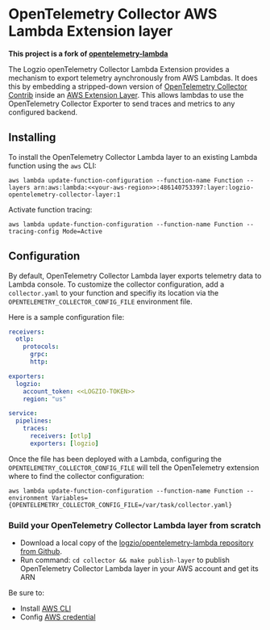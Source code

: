 # OpenTelemetry Collector AWS Lambda Extension layer

**This project is a fork of [opentelemetry-lambda](https://github.com/open-telemetry/opentelemetry-lambda)** 

The Logzio openTelemetry Collector Lambda Extension provides a mechanism to export telemetry aynchronously from AWS Lambdas. It does this by embedding a stripped-down version of [OpenTelemetry Collector Contrib](https://github.com/open-telemetry/opentelemetry-collector-contrib) inside an [AWS Extension Layer](https://aws.amazon.com/blogs/compute/introducing-aws-lambda-extensions-in-preview/). This allows lambdas to use the OpenTelemetry Collector Exporter to send traces and metrics to any configured backend.


## Installing
To install the OpenTelemetry Collector Lambda layer to an existing Lambda function using the `aws` CLI:

```
aws lambda update-function-configuration --function-name Function --layers arn:aws:lambda:<<your-aws-region>>:486140753397:layer:logzio-opentelemetry-collector-layer:1	
```
Activate function tracing:
```
aws lambda update-function-configuration --function-name Function --tracing-config Mode=Active
```
## Configuration

By default, OpenTelemetry Collector Lambda layer exports telemetry data to Lambda console. To customize the collector configuration, add a `collector.yaml` to your function and specifiy its location via the `OPENTELEMETRY_COLLECTOR_CONFIG_FILE` environment file.

Here is a sample configuration file:

```yaml
receivers:
  otlp:
    protocols:
      grpc:
      http:

exporters:
  logzio:
    account_token: <<LOGZIO-TOKEN>>
    region: "us"

service:
  pipelines:
    traces:
      receivers: [otlp]
      exporters: [logzio]

```

Once the file has been deployed with a Lambda, configuring the `OPENTELEMETRY_COLLECTOR_CONFIG_FILE` will tell the OpenTelemetry extension where to find the collector configuration:

```
aws lambda update-function-configuration --function-name Function --environment Variables={OPENTELEMETRY_COLLECTOR_CONFIG_FILE=/var/task/collector.yaml}
```


### Build your OpenTelemetry Collector Lambda layer from scratch
- Download a local copy of the [logzio/opentelemetry-lambda repository from Github](https://github.com/logzio/opentelemetry-lambda).
- Run command: `cd collector && make publish-layer` to publish OpenTelemetry Collector Lambda layer in your AWS account and get its ARN

Be sure to:

* Install [AWS CLI](https://docs.aws.amazon.com/cli/latest/userguide/install-cliv2.html)
* Config [AWS credential](https://docs.aws.amazon.com/cli/latest/userguide/cli-configure-files.html)
